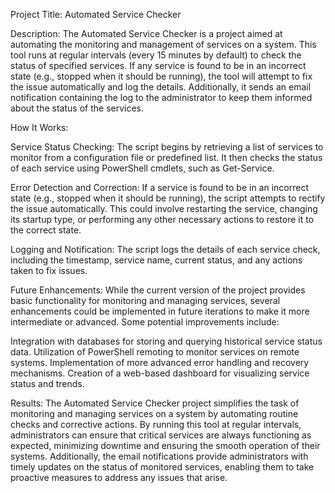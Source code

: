 
Project Title: Automated Service Checker

Description:
The Automated Service Checker is a project aimed at automating the monitoring and management of services on a system. This tool runs at regular intervals (every 15 minutes by default) to check the status of specified services. If any service is found to be in an incorrect state (e.g., stopped when it should be running), the tool will attempt to fix the issue automatically and log the details. Additionally, it sends an email notification containing the log to the administrator to keep them informed about the status of the services.

How It Works:

Service Status Checking:
The script begins by retrieving a list of services to monitor from a configuration file or predefined list.
It then checks the status of each service using PowerShell cmdlets, such as Get-Service.

Error Detection and Correction:
If a service is found to be in an incorrect state (e.g., stopped when it should be running), the script attempts to rectify the issue automatically.
This could involve restarting the service, changing its startup type, or performing any other necessary actions to restore it to the correct state.

Logging and Notification:
The script logs the details of each service check, including the timestamp, service name, current status, and any actions taken to fix issues.

Future Enhancements:
While the current version of the project provides basic functionality for monitoring and managing services, several enhancements could be implemented in future iterations to make it more intermediate or advanced. Some potential improvements include:

Integration with databases for storing and querying historical service status data.
Utilization of PowerShell remoting to monitor services on remote systems.
Implementation of more advanced error handling and recovery mechanisms.
Creation of a web-based dashboard for visualizing service status and trends.


Results:
The Automated Service Checker project simplifies the task of monitoring and managing services on a system by automating routine checks and corrective actions. By running this tool at regular intervals, administrators can ensure that critical services are always functioning as expected, minimizing downtime and ensuring the smooth operation of their systems. Additionally, the email notifications provide administrators with timely updates on the status of monitored services, enabling them to take proactive measures to address any issues that arise.
